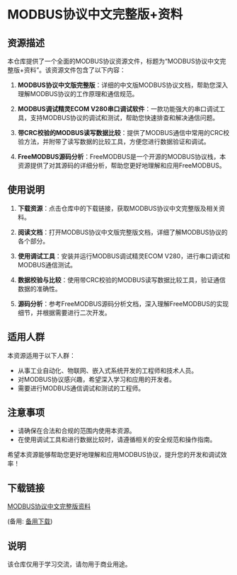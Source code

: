 # MODBUS协议中文完整版+资料

## 资源描述

本仓库提供了一个全面的MODBUS协议资源文件，标题为“MODBUS协议中文完整版+资料”。该资源文件包含了以下内容：

1. **MODBUS协议中文版完整版**：详细的中文版MODBUS协议文档，帮助您深入理解MODBUS协议的工作原理和通信规范。

2. **MODBUS调试精灵ECOM V280串口调试软件**：一款功能强大的串口调试工具，支持MODBUS协议的调试和测试，帮助您快速排查和解决通信问题。

3. **带CRC校验的MODBUS读写数据比较**：提供了MODBUS通信中常用的CRC校验方法，并附带了读写数据的比较工具，方便您进行数据验证和调试。

4. **FreeMODBUS源码分析**：FreeMODBUS是一个开源的MODBUS协议栈，本资源提供了对其源码的详细分析，帮助您更好地理解和应用FreeMODBUS。

## 使用说明

1. **下载资源**：点击仓库中的下载链接，获取MODBUS协议中文完整版及相关资料。

2. **阅读文档**：打开MODBUS协议中文版完整版文档，详细了解MODBUS协议的各个部分。

3. **使用调试工具**：安装并运行MODBUS调试精灵ECOM V280，进行串口调试和MODBUS通信测试。

4. **数据校验与比较**：使用带CRC校验的MODBUS读写数据比较工具，验证通信数据的准确性。

5. **源码分析**：参考FreeMODBUS源码分析文档，深入理解FreeMODBUS的实现细节，并根据需要进行二次开发。

## 适用人群

本资源适用于以下人群：

- 从事工业自动化、物联网、嵌入式系统开发的工程师和技术人员。
- 对MODBUS协议感兴趣，希望深入学习和应用的开发者。
- 需要进行MODBUS通信调试和测试的工程师。

## 注意事项

- 请确保在合法和合规的范围内使用本资源。
- 在使用调试工具和进行数据比较时，请遵循相关的安全规范和操作指南。

希望本资源能够帮助您更好地理解和应用MODBUS协议，提升您的开发和调试效率！

## 下载链接
[MODBUS协议中文完整版资料](https://pan.quark.cn/s/317fe5e940d0) 

(备用: [备用下载](https://pan.baidu.com/s/1yf5Eg1oN_ikMruizML-g3A?pwd=1234))

## 说明

该仓库仅用于学习交流，请勿用于商业用途。
